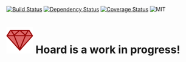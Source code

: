[![Build Status](https://travis-ci.org/georgedrummond/hoard.svg?branch=master)](https://travis-ci.org/georgedrummond/hoard) [![Dependency Status](https://gemnasium.com/georgedrummond/hoard.svg)](https://gemnasium.com/georgedrummond/hoard) [![Coverage Status](https://coveralls.io/repos/georgedrummond/hoard/badge.png)](https://coveralls.io/r/georgedrummond/hoard) ![MIT](http://img.shields.io/badge/license-MIT-blue.svg)


# ![Rentify](https://github.com/georgedrummond/hoard/raw/master/app/assets/images/logo.png) Hoard is a work in progress!
